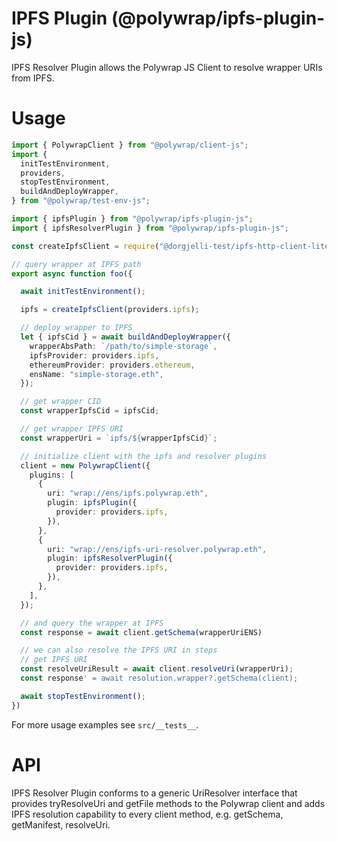 # IPFS Plugin (@polywrap/ipfs-plugin-js)

IPFS Resolver Plugin allows the Polywrap JS Client to resolve wrapper URIs from IPFS.

# Usage

``` typescript
import { PolywrapClient } from "@polywrap/client-js";
import {
  initTestEnvironment,
  providers,
  stopTestEnvironment,
  buildAndDeployWrapper,
} from "@polywrap/test-env-js";

import { ipfsPlugin } from "@polywrap/ipfs-plugin-js";
import { ipfsResolverPlugin } from "@polywrap/ipfs-plugin-js";

const createIpfsClient = require("@dorgjelli-test/ipfs-http-client-lite");

// query wrapper at IPFS path
export async function foo({

  await initTestEnvironment();

  ipfs = createIpfsClient(providers.ipfs);

  // deploy wrapper to IPFS
  let { ipfsCid } = await buildAndDeployWrapper({
    wrapperAbsPath: `/path/to/simple-storage`,
    ipfsProvider: providers.ipfs,
    ethereumProvider: providers.ethereum,
    ensName: "simple-storage.eth",
  });

  // get wrapper CID
  const wrapperIpfsCid = ipfsCid;

  // get wrapper IPFS URI
  const wrapperUri = `ipfs/${wrapperIpfsCid}`;

  // initialize client with the ipfs and resolver plugins
  client = new PolywrapClient({
    plugins: [
      {
        uri: "wrap://ens/ipfs.polywrap.eth",
        plugin: ipfsPlugin({
          provider: providers.ipfs,
        }),
      },
      {
        uri: "wrap://ens/ipfs-uri-resolver.polywrap.eth",
        plugin: ipfsResolverPlugin({
          provider: providers.ipfs,
        }),
      },
    ],
  });

  // and query the wrapper at IPFS
  const response = await client.getSchema(wrapperUriENS)

  // we can also resolve the IPFS URI in steps
  // get IPFS URI
  const resolveUriResult = await client.resolveUri(wrapperUri);
  const response' = await resolution.wrapper?.getSchema(client);

  await stopTestEnvironment();
})
```
For more usage examples see `src/__tests__`.

# API

IPFS Resolver Plugin conforms to a generic UriResolver interface that provides tryResolveUri and getFile methods to the Polywrap client and adds IPFS resolution capability to every client method, e.g. getSchema, getManifest, resolveUri.
